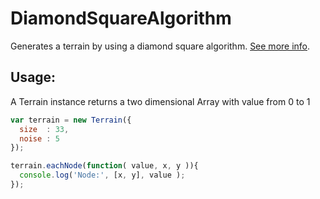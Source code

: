 DiamondSquareAlgorithm
======================
Generates a terrain by using a diamond square algorithm. [See more info](http://en.wikipedia.org/wiki/Diamond-square_algorithm).


Usage:
-----

A Terrain instance returns a two dimensional Array with value from 0 to 1

```javascript
var terrain = new Terrain({
  size  : 33,
  noise : 5
});

terrain.eachNode(function( value, x, y )){
  console.log('Node:', [x, y], value );
});
```

